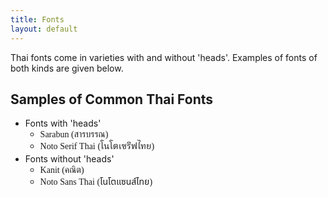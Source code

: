 ```yaml
---
title: Fonts
layout: default
---
```



<link rel="preconnect" href="https://fonts.googleapis.com">
<link rel="preconnect" href="https://fonts.gstatic.com" crossorigin>
<link href="https://fonts.googleapis.com/css2?family=Sarabun:ital,wght@0,100;0,200;0,300;0,400;0,500;0,600;0,700;0,800;1,100;1,200;1,300;1,400;1,500;1,600;1,700;1,800&display=swap" rel="stylesheet">

<link rel="preconnect" href="https://fonts.googleapis.com">
<link rel="preconnect" href="https://fonts.gstatic.com" crossorigin>
<link href="https://fonts.googleapis.com/css2?family=Noto+Serif+Thai:wght@100..900&display=swap" rel="stylesheet">

<link rel="preconnect" href="https://fonts.googleapis.com">
<link rel="preconnect" href="https://fonts.gstatic.com" crossorigin>
<link href="https://fonts.googleapis.com/css2?family=Kanit:ital,wght@0,100;0,200;0,300;0,400;0,500;0,600;0,700;0,800;0,900;1,100;1,200;1,300;1,400;1,500;1,600;1,700;1,800;1,900&family=Noto+Sans+Thai:wght@100..900&display=swap" rel="stylesheet">

Thai fonts come in varieties with and without 'heads'. Examples of fonts of both kinds are given below.

## Samples of Common Thai Fonts
- Fonts with 'heads'
  - <div style='font-family: Sarabun; font-weight: 300'>Sarabun (สารบรรณ)</div>
  - <div style='font-family: Noto Serif Thai; font-weight: 300'>Noto Serif Thai (โนโตเซริฟไทย)</div>
- Fonts without 'heads'
  - <div style='font-family: Kanit; font-weight: 300'>Kanit (คณิต)</div>
  - <div style='font-family: Noto Sans Thai; font-weight: 300'>Noto Sans Thai (โนโตแซนส์ไทย)</div>
